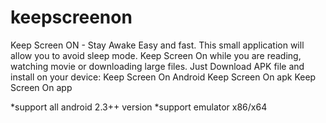# keepscreenon
Keep Screen ON - Stay Awake
Easy and fast. This small application will allow you to avoid sleep mode. Keep Screen On while you are reading, watching movie or downloading large files. 
Just Download APK file and install on your device:
Keep Screen On  Android
Keep Screen On apk
Keep Screen On  app

*support all android 2.3++ version
*support emulator x86/x64
